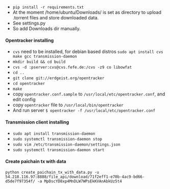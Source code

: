 * `pip install -r requirements.txt`
* At the moment /home/ubuntu/Downloads/ is set as directory to upload .torrent files and store downloaded data.
* See settings.py
* So add Downloads dir manually.

#### Opentracker installing
 * `cvs` need to be installed, for debian based distros `sudo apt install cvs make gcc transmission-daemon`
 * `mkdir build && cd build`
 * `cvs -d :pserver:cvs@cvs.fefe.de:/cvs -z9 co libowfat`
 * `cd ..`
 * `git clone git://erdgeist.org/opentracker`
 * `cd opentracker`
 * `make`
 * copy  `opentracker.conf.sample` to `/usr/local/etc/opentracker.conf`, and edit config
 * copy `opentracker` file to `/usr/local/bin/opentracker`
 * And run server `$ opentracker -f /usr/local/etc/opentracker.conf`

#### Transmission client installing
 * `sudo apt install transmission-daemon`
 * `sudo systemctl transmission-daemon stop`
 * `sudo vim /etc/transmission-daemon/settings.json`
 * `sudo systemctl transmission-daemon start`  
 
 
#### Create paichain tx with data
`python create_paichain_tx_with_data.py -u 54.218.116.97:8888/file_api/download/71f2eff1-e70b-4ac9-bd66-d5de7f97354f/ -a MpDscYD8xp4MnDLW7WPsEkKVAnAbkUz5t4`